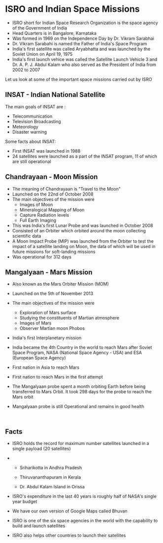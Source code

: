 # ISRO and Indian Space Missions

- ISRO short for Indian Space Research Organization is the space agency of the Government of India
- Head Quarters is in Bangalore, Karnataka
- Was formed in 1969 on the Independence Day by Dr. Vikram Sarabhai 
- Dr. Vikram Sarabahi is named the Father of India's Space Program
- India's first satellite was called Aryabhatta and was launched by the Soviet Union on April 19, 1975
- India's first launch vehice was called the Satellite Launch Vehicle 3 and Dr. A. P. J. Abdul Kalam who also served as the President of India from 2002 to 2007

Let us look at some of the important space missions carried out by ISRO

## INSAT - Indian National Satellite

The main goals of INSAT are :

- Telecommunication
- Television Broadcasting
- Meteorology
- Disaster warning

Some facts about INSAT:

- First INSAT was launched in 1988
- 24 satellites were launched as a part of the INSAT program, 11 of which are still operational

## Chandrayaan - Moon Mission

- The meaning of Chandrayaan is "Travel to the Moon"
- Launched on the 22nd of October 2008
- The main objectives of the mission were 
  - Images of Moon
  - Mineralogical Mapping of Moon
  - Capture Radiation levels
  - Full Earth Imaging
- This was India's first Lunar Probe and was launched in October 2008
- Consisted of an Orbiter which orbited around the moon collecting scientific data 
- A Moon Impact Probe (MIP) was launched from the Orbiter to test the impact of a satellite landing on Moon, the data of which will be used in future missions for soft-landing missions
- Was operational for 312 days

## Mangalyaan - Mars Mission

- Also known as the Mars Orbiter Mission (MOM)

- Launched on the 5th of November 2013

- The main objectives of the mission were

  - Exploration of Mars surface
  - Studying the constituents of Martian atmosphere
  - Images of Mars
  - Observer Martian moon Phobos

- India's first Interplanetary mission

- India became the 4th Country in the world to reach Mars after Soviet Space Program, NASA (National Space Agency - USA) and ESA (European Space Agency)

- First nation in Asia to reach Mars

- First nation to reach Mars in the first attempt

- The Mangalyaan probe spent a month orbiting Earth before being transferred to Mars Orbit. It took 298 days for the probe to reach the Mars orbit

- Mangalyaan probe is still Operational and remains in good health

  ​

## Facts

- ISRO holds the record for maximum number satellites launched in a single payload (20 satellites)

- - Sriharikotta in Andhra Pradesh

  - Thiruvananthapuram in Kerala

  - Dr. Abdul Kalam Island in Orissa

- ISRO's expenditure in the last 40 years is roughly half of NASA's single year budget

- We have our own version of Google Maps called Bhuvan

- ISRO is one of the six space agencies in the world with the capability to build and launch satellites

- ISRO also helps other countries to launch their satellites